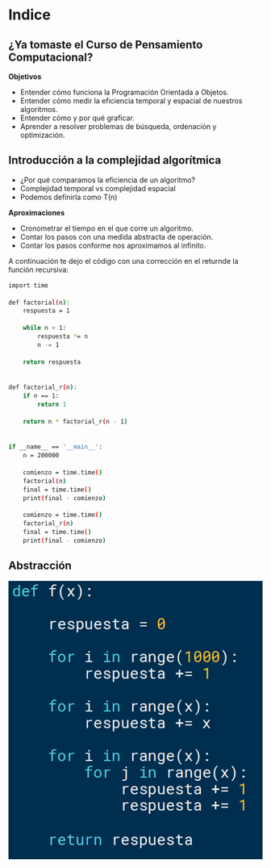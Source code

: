 # Indice

## ¿Ya tomaste el Curso de Pensamiento Computacional?

**Objetivos**

* Entender cómo funciona la Programación Orientada a Objetos.
* Entender cómo medir la eficiencia temporal y espacial de nuestros algoritmos.
* Entender cómo y por qué graficar.
* Aprender a resolver problemas de búsqueda, ordenación y optimización.

## Introducción a la complejidad algorítmica

* ¿Por qué comparamos la eficiencia de un algoritmo?
* Complejidad temporal vs complejidad espacial
* Podemos definirla como T(n)

**Aproximaciones**

* Cronometrar el tiempo en el que corre un algoritmo.
* Contar los pasos con una medida abstracta de operación.
* Contar los pasos conforme nos aproximamos al infinito.

A continuación te dejo el código con una corrección en el returnde la función recursiva:

```sh
import time

def factorial(n):
    respuesta = 1

    while n > 1:
        respuesta *= n
        n -= 1

    return respuesta


def factorial_r(n):
    if n == 1:
        return 1

    return n * factorial_r(n - 1)


if __name__ == '__main__':
    n = 200000

    comienzo = time.time()
    factorial(n)
    final = time.time()
    print(final - comienzo)

    comienzo = time.time()
    factorial_r(n)
    final = time.time()
    print(final - comienzo)
```

## Abstracción

![alt text](image.png)
